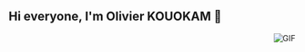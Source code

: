## Hi everyone, I'm Olivier KOUOKAM 👋
<img align="right" alt="GIF" src="[https://github.com/OlivierKouokam
/OlivierKouokam
/blob/main/images/DevOps-scaled.jpg](https://github.com/OlivierKouokam/OlivierKouokam/blob/main/images/devops-cover-image.png)" />
<!--
**OlivierKouokam/OlivierKouokam** is a ✨ _special_ ✨ repository because its `README.md` (this file) appears on your GitHub profile.

Here are some ideas to get you started:

- 🔭 I’m currently working on ...
- 🌱 I’m currently learning ...
- 👯 I’m looking to collaborate on ...
- 🤔 I’m looking for help with ...
- 💬 Ask me about ...
- 📫 How to reach me: ...
- 😄 Pronouns: ...
- ⚡ Fun fact: ...
-->
